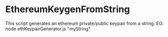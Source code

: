 # EthereumKeygenFromString

This script generates an ethereum private/public keypair from a string.
EG:  node ethKeypairGenerator.js "myString"
